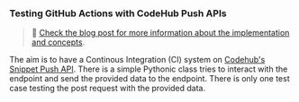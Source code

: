 ### Testing GitHub Actions with CodeHub Push APIs

> :page_facing_up: [Check the blog post for more information about the implementation and concepts](https://imsadra.me/lights-camera-github-actions).

The aim is to have a Continous Integration (CI) system on [Codehub's Snippet Push API](https://codehub.pythonanywhere.com/api/v1/docs#operation/snippet_create). There is a simple Pythonic class tries to interact with the endpoint and send the provided data to the endpoint. There is only one test case testing the post request with the provided data.
